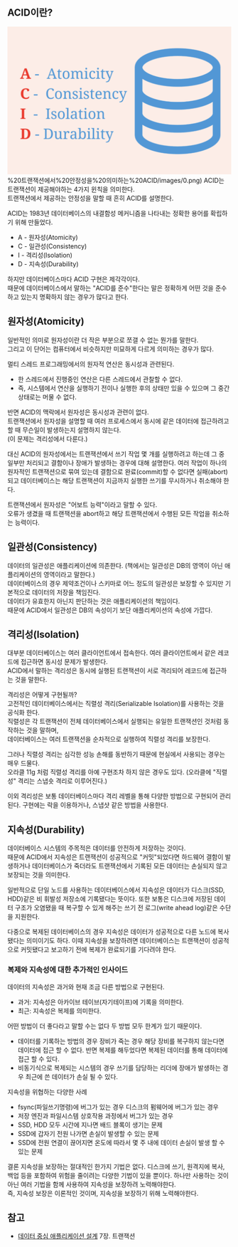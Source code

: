 ## ACID이란?
![트랜잭션 이미지](images/0.png)%20트랜잭션에서%20안정성을%20의미하는%20ACID/images/0.png)
ACID는 트랜잭션이 제공해야하는 4가지 윈칙을 의미한다.  
트랜잭션에서 제공하는 안정성을 말할 때 흔히 ACID를 설명한다. 

ACID는 1983년 데이터베이스의 내결함성 메커니즘을 나타내는 정확한 용어를 확립하기 위해 만들었다.
- A - 원자성(Atomicity)
- C - 일관성(Consistency)
-  I - 격리성(Isolation)
- D - 지속성(Durability)

하지만 데이터베이스마다 ACID 구현은 제각각이다.  
때문에  데이터베이스에서 말하는 "ACID를 준수"한다는 말은 정확하게 어떤 것을 준수하고 있는지 명확하지 않는 경우가 많다고 한다.
## 원자성(Atomicity)
일반적인 의미로 원자성이란 더 작은 부분으로 쪼갤 수 없는 뭔가를 말한다.   
그리고 이 단어는 컴퓨터에서 비슷하지만 미묘하게 다르게 의미하는 경우가 많다.  

멀티 스레드 프로그래밍에서의 원자적 연산은 동시성과 관련된다.  
- 한 스레드에서 진행중인 연산은 다른 스레드에서 관찰할 수 없다.
- 즉, 시스템에서 연산을 실행하기 전이나 실행한 후의 상태만 있을 수 있으며 그 중간 상태로는 머물 수 없다.

반면 ACID의 맥락에서 원자성은 동시성과 관련이 없다.  
트랜잭션에서 원자성을 설명할 때 여러 프로세스에서 동시에 같은 데이터에 접근하려고 할 때 무슨일이 발생하는지 설명하지 않는다.  
(이 문제는 격리성에서 다룬다.)  

대신 ACID의 원자성에서는 트랜잭션에서 쓰기 작업 몇 개를 실행하려고 하는데 그 중 일부만 처리되고 결함이나 장애가 발생하는 경우에 대해 설명한다. 여러 작업이 하나의 원자적인 트랜잭션으로 묶여 있는데 결함으로 완료(commit)할 수 없다면 실패(abort)되고 데이터베이스는 해당 트랜잭션이 지금까지 실행한 쓰기를 무시하거나 취소해야 한다.  

트랜잭션에서 원자성은 "어보트 능력"이라고 말할 수 있다.  
오류가 생겼을 때 트랜잭션을 abort하고 해당 트랜잭션에서 수행된 모든 작업을 취소하는 능력이다.  
## 일관성(Consistency)
데이터의 일관성은 애플리케이션에 의존한다. (책에서는 일관성은 DB의 영역이 아닌 애플리케이션의 영역이라고 말한다.)  
데이터베이스의 경우 제약조건이나 스키마로 어느 정도의 일관성은 보장할 수 있지만 기본적으로 데이터의 저장을 책임진다.  
데이터가 유효한지 아닌지 판단하는 것은 애플리케이션의 책임이다.  
때문에 ACID에서 일관성은 DB의 속성이기 보단 애플리케이션의 속성에 가깝다. 
## 격리성(Isolation)
대부분 데이터베이스는 여러 클라이언트에서 접속한다. 여러 클라이언트에서 같은 레코드에 접근하면 동시성 문제가 발생한다.  
ACID에서 말하는 격리성은 동시에 실행된 트랜잭션이 서로 격리되어 레코드에 접근하는 것을 말한다.

격리성은 어떻게 구현될까?  
고전적인 데이터베이스에서는 직렬성 격리(Serializable Isolation)를 사용하는 것을 공식화 한다.  
직렬성은 각 트랜잭션이 전체 데이터베이스에서 실행되는 유일한 트랜잭션인 것처럼 동작하는 것을 말하며,  
데이터베이스는 여러 트랜잭션을 순차적으로 실행하여 직렬성 격리를 보장한다. 

그러나 직렬성 격리는 심각한 성능 손해를 동반하기 때문에 현실에서 사용되는 경우는 매우 드물다.  
오라클 11g 처럼 직렬성 격리를 아예 구현조차 하지 않은 경우도 있다. (오라클에 "직렬성" 격리는 스냅숏 격리로 이루어진다.)

이외 격리성은 보통 데이터베이스마다 격리 레벨을 통해 다양한 방법으로 구현되어 관리된다.
구현에는 락을 이용하거나, 스냅샷 같은 방법을 사용한다.
## 지속성(Durability)
데이터베이스 시스템의 주목적은 데이터를 안전하게 저장하는 것이다.  
때문에 ACID에서 지속성은 트랜잭션이 성공적으로 "커밋"되었다면 하드웨어 결함이 발생하거나 데이터베이스가 죽더라도 트랜잭션에서 기록된 모든 데이터는 손실되지 않고 보장되는 것을 의미한다.

일반적으로 단일 노드를 사용하는 데이터베이스에서 지속성은 데이터가 디스크(SSD, HDD)같은 비 휘발성 저장소에 기록됐다는 뜻이다. 또한 보통은 디스크에 저장된 데이터 구조가 오염됐을 때 복구할 수 있게 해주는 쓰기 전 로그(write ahead log)같은 수단을 지원한다.

다중으로 복제된 데이터베이스의 경우 지속성은 데이터가 성공적으로 다른 노드에 복사됐다는 의미이기도 하다.
이때 지속성을 보장하려면 데이터베이스는 트랜잭션이 성공적으로 커밋됐다고 보고하기 전에 복제가 완료되기를 기다려야 한다.
### 복제와 지속성에 대한 추가적인 인사이드
데이터의 지속성은 과거와 현재 조금 다른 방법으로 구현된다.
- 과거: 지속성은 아카이브 테이브(자기테이프)에 기록을 의미한다.
- 최근: 지속성은 복제를 의미한다.

어떤 방법이 더 좋다라고 말할 수는 없다 두 방법 모두 한계가 있기 때문이다.
- 데이터를 기록하는 방법의 경우 장비가 죽는 경우 해당 장비를 복구하지 않는다면 데이터에 접근 할 수 없다. 반면 복제를 해두었다면 복제된 데이터를 통해 데이터에 접근 할 수 있다.
- 비동기식으로 복제되는 시스템의 경우 쓰기를 담당하는 리더에 장애가 발생하는 경우 최근에 쓴 데이터가 손실 될 수 있다.

지속성을 위협하는 다양한 사례
- fsync(파일쓰기명령)에 버그가 있는 경우 디스크의 펌웨어에 버그가 있는 경우
- 저장 엔진과 파일시스템 상호작용 과정에서 버그가 있는 경우
- SSD, HDD 모두 시간에 지나면 배드 블록이 생기는 문제
- SSD에 갑자기 전원 나가면 손실이 발생할 수 있는 문제
- SSD에 전원 연결이 끊어지면 온도에 따라서 몇 주 내에 데이터 손실이 발생 할 수 있는 문제

결론
지속성을 보장하는 절대적인 한가지 기법은 없다. 디스크에 쓰기, 원격지에 복사, 백업 등을 포함하여 위험을 줄이려는 다양한 기법이 있을 뿐이다. 하나만 사용하는 것이 아닌 여러 기법을 함께 사용하여 지속성을 보장하려 노력해야한다.  
즉, 지속성 보장은 이론적인 것이며, 지속성을 보장하기 위해 노력해야한다.

## 참고
- [데이터 중심 애플리케이션 설계](https://www.yes24.com/Product/Goods/59566585) 7장. 트랜잭션